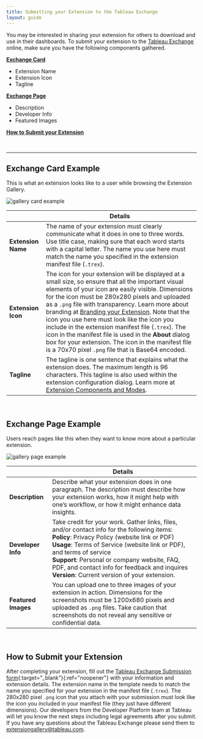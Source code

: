 ```yaml
---
title: Submitting your Extension to the Tableau Exchange
layout: guide
---
```



You may be interested in sharing your extension for others to download and use in their dashboards. To submit your extension to the [Tableau Exchange](https://extensiongallery.tableau.com/) online, make sure you have the following components gathered.

**[Exchange Card](#exchange-card-example)**

* Extension Name
* Extension Icon
* Tagline

**[Exchange Page](#exchange-page-example)**

* Description
* Developer Info
* Featured Images

**[How to Submit your Extension](#how-to-submit-your-extension)**

&nbsp;

---

## Exchange Card Example
This is what an extension looks like to a user while browsing the Extension Gallery. 

![gallery card example](imgs/gallery_card_example.png)

|     | Details | 
| --- | ------- | 
| **Extension Name**  | The name of your extension must clearly communicate what it does in one to three words. Use title case, making sure that each word starts with a capital letter. The name you use here must match the name you specified in the extension manifest file (`.trex`).|
| **Extension Icon**  | The icon for your extension will be displayed at a small size, so ensure that all the important visual elements of your icon are easily visible. Dimensions for the icon must be 280x280 pixels and uploaded as a `.png` file with transparency. Learn more about branding at [Branding your Extension]({{site.baseurl}}/docs/Style_Guidelines/ux_branding.html). Note that the icon you use here must look like the icon you include in the extension manifest file (`.trex`). The icon in the manifest file is used in the **About** dialog box for your extension. The icon in the manifest file is a 70x70 pixel `.png` file that is Base64 encoded.   |
| **Tagline**         | The tagline is one sentence that explains what the extension does. The maximum length is 96 characters. This tagline is also used within the extension configuration dialog. Learn more at [Extension Components and Modes]({{site.baseurl}}/docs/Interaction_Guidelines/ux_components_modes.html).|


&nbsp; 

## Exchange Page Example
Users reach pages like this when they want to know more about a particular extension. 

![gallery page example](imgs/gallery_page_example.png)

|     | Details | 
| --- | ------- | 
| **Description**  | Describe what your extension does in one paragraph. The description must describe how your extension works, how it might help with one’s workflow, or how it might enhance data insights. |
| **Developer Info**  | Take credit for your work. Gather links, files, and/or contact info for the following items: <br>**Policy**: Privacy Policy (website link or PDF) <br>**Usage**: Terms of Service (website link or PDF), and terms of service <br>**Support**: Personal or company website, FAQ, PDF, and contact info for feedback and inquires <br>**Version**: Current version of your extension. |
| **Featured Images** | You can upload one to three images of your extension in action. Dimensions for the screenshots must be 1200x680 pixels and uploaded as `.png` files. Take caution that screenshots do not reveal any sensitive or confidential data. |

&nbsp;

## How to Submit your Extension

After completing your extension, fill out the [Tableau Exchange Submission form](https://tabsoft.co/gallerysubmit){:target="_blank"}{:ref="noopener"} with your information and extension details. The extension name in the template needs to match the name you specified for your extension in the manifest file (`.trex`). The 280x280 pixel `.png` icon that you attach with your submission must look like the icon you included in your manifest file (they just have different dimensions). Our developers from the Developer Platform team at Tableau will let you know the next steps including legal agreements after you submit. If you have any questions about the Tableau Exchange please send them to [extensiongallery@tableau.com](mailto:extensiongallery@tableau.com).
